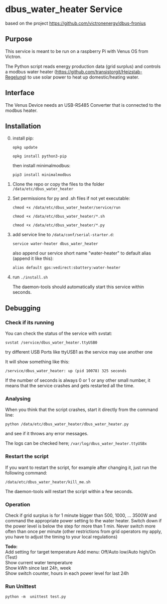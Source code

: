 # dbus_water_heater Service

based on the project https://github.com/victronenergy/dbus-fronius

## Purpose

This service is meant to be run on a raspberry Pi with Venus OS from Victron.

The Python script reads energy production data (grid surplus) and controls a modbus water heater (https://github.com/transistorgit/Heizstab-Regelung) to use solar power to heat up domestic/heating water.

## Interface
The Venus Device needs an USB-RS485 Converter that is connected to the modbus heater.

## Installation

0. install pip:

   `opkg update`

   `opkg install python3-pip`
   
   then install minimalmodbus:

   `pip3 install minimalmodbus`

1. Clone the repo or copy the files to the folder `/data/etc/dbus_water_heater`

2. Set permissions for py and .sh files if not yet executable:

   `chmod +x /data/etc/dbus_water_heater/service/run`

   `chmod +x /data/etc/dbus_water_heater/*.sh`

   `chmod +x /data/etc/dbus_water_heater/*.py`

3. add service line to `/data/conf/serial-starter.d`:

   `service water-heater dbus_water_heater`

   also append our service short name "water-heater" to default alias (append it like this):

   `alias default gps:vedirect:sbattery:water-heater`

4. run `./install.sh`

   The daemon-tools should automatically start this service within seconds.

## Debugging

### Check if its running
You can check the status of the service with svstat:

`svstat /service/dbus_water_heater.ttyUSB0`

try different USB Ports like ttyUSB1 as the service may use another one

It will show something like this:

`/service/dbus_water_heater: up (pid 10078) 325 seconds`

If the number of seconds is always 0 or 1 or any other small number, it means that the service crashes and gets restarted all the time.

### Analysing
When you think that the script crashes, start it directly from the command line:

`python /data/etc/dbus_water_heater/dbus_water_heater.py`

and see if it throws any error messages.

The logs can be checked here; `/var/log/dbus_water_heater.ttyUSBx`

### Restart the script

If you want to restart the script, for example after changing it, just run the following command:

`/data/etc/dbus_water_heater/kill_me.sh`

The daemon-tools will restart the script within a few seconds.

### Operation ###

Check if grid surplus is for 1 minute bigger than 500, 1000, ... 3500W and command the appropriate power setting to the water heater.
Switch down if the power level is below the step for more than 1 min.
Never switch more often than once per minute (other restrictions from grid operators my apply, you have to adjust the timing to your local regulations)

__Todo:__  
Add setting for target temperature
Add menu: Off/Auto low/Auto high/On (Test)  
Show current water temperature  
Show kWh since last 24h, week  
Show switch counter, hours in each power level for last 24h

### Run Unittest

`python -m  unittest test.py`
